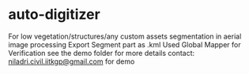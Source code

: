 # auto-digitizer
For low vegetation/structures/any custom assets segmentation in aerial image processing
Export Segment part as .kml
Used Global Mapper for Verification
see the demo folder for more details
contact: niladri.civil.iitkgp@gmail.com for demo
